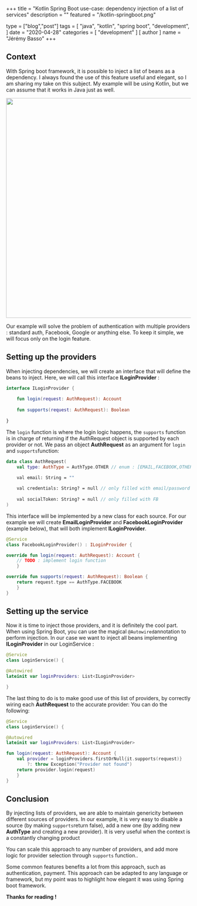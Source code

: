 +++
title = "Kotlin Spring Boot use-case: dependency injection of a list of services"
description = ""
featured = "/kotlin-springboot.png"

type = ["blog","post"]
tags = [
    "java",
    "kotlin",
    "spring boot",
    "development",
]
date = "2020-04-28"
categories = [
    "development"
]
[ author ]
  name = "Jérémy Basso"
+++

## Context

With Spring boot framework, it is possible to inject a list of beans as a dependency. I always found the use of this feature useful and elegant, so I am sharing my take on this subject.
My example will be using Kotlin, but we can assume that it works in Java just as well.

<p align="center">
<img src="/kotlin-springboot.png" style="width:600px"/>
</p>

Our example will solve the problem of authentication with multiple providers : standard auth, Facebook,  Google or anything else. To keep it simple, we will focus only on the login feature.


## Setting up the providers

When injecting dependencies, we will create an interface that will define the beans to inject. Here, we will call this interface **ILoginProvider** :
```kotlin
interface ILoginProvider {  
  
    fun login(request: AuthRequest): Account 
    
    fun supports(request: AuthRequest): Boolean  
  
}
```
The `login` function is where the login logic happens, the `supports` function is in charge of returning if the AuthRequest object is supported by each provider or not.
We pass an object **AuthRequest** as an argument for `login` and `supports`function:
```kotlin
data class AuthRequest(
    val type: AuthType = AuthType.OTHER // enum : [EMAIL,FACEBOOK,OTHER]

    val email: String = ""
    
    val credentials: String? = null // only filled with email/password
    
    val socialToken: String? = null // only filled with FB
)
```

This interface will be implemented by a new class for each source. For our example we will create **EmailLoginProvider** and **FacebookLoginProvider** (example below), that will both implement **ILoginProvider**.
```kotlin
@Service  
class FacebookLoginProvider() : ILoginProvider {

override fun login(request: AuthRequest): Account {
	// TODO : implement login function
	}

override fun supports(request: AuthRequest): Boolean {
	return request.type == AuthType.FACEBOOK
	}
}
```



## Setting up the service


Now it is time to inject those providers, and it is definitely the cool part. When using Spring Boot, you can use the magical `@Autowired`annotation to perform injection. In our case we want to inject all beans implementing **ILoginProvider** in our LoginService :
```kotlin
@Service 
class LoginService() {

@Autowired
lateinit var loginProviders: List<ILoginProvider>

}
```
The last thing to do is to make good use of this list of providers, by correctly wiring each **AuthRequest** to the accurate provider: You can do the following: 
```kotlin
@Service 
class LoginService() {

@Autowired
lateinit var loginProviders: List<ILoginProvider>

fun login(request: AuthRequest): Account {
	val provider = loginProviders.firstOrNull{it.supports(request)} 
		?: throw Exception("Provider not found")
	return provider.login(request)
    }
}
```

## Conclusion

By injecting lists of providers, we are able to maintain genericity between different sources of providers. In our example, it is very easy to disable a source (by making `supports`return false), add a new one (by adding new **AuthType** and creating a new provider).
 It is very useful when the context is a constantly changing product

You can scale this approach to any number of providers, and add more logic for provider selection through `supports` function..

Some common features benefits a lot from this approach, such as authentication, payment. This approach can be adapted to any language or framework, but my point was to highlight how elegant it was using Spring boot framework.

**Thanks for reading !**